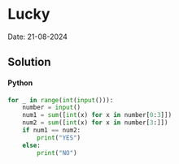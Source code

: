 
# Lucky

Date: 21-08-2024

## Solution
#### Python
```python
for _ in range(int(input())):
    number = input()
    num1 = sum([int(x) for x in number[0:3]])
    num2 = sum([int(x) for x in number[3:]])
    if num1 == num2:
        print("YES")
    else:
        print("NO")
```
        